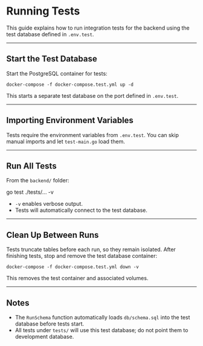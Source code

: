 # Running Tests

This guide explains how to run integration tests for the backend using the test database defined in `.env.test`.

---

## Start the Test Database

Start the PostgreSQL container for tests:

`docker-compose -f docker-compose.test.yml up -d`

This starts a separate test database on the port defined in `.env.test`.

---

## Importing Environment Variables

Tests require the environment variables from `.env.test`. You can skip manual imports and let `test-main.go` load them.

---

## Run All Tests

From the `backend/` folder:

go test ./tests/... -v

- `-v` enables verbose output.
- Tests will automatically connect to the test database.

---

## Clean Up Between Runs

Tests truncate tables before each run, so they remain isolated. After finishing tests, stop and remove the test database container:

`docker-compose -f docker-compose.test.yml down -v`

This removes the test container and associated volumes.

---

## Notes

- The `RunSchema` function automatically loads `db/schema.sql` into the test database before tests start.  
- All tests under `tests/` will use this test database; do not point them to development database.